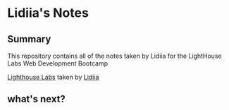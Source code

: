 # Lidiia's Notes

## Summary 
This repository contains all of the notes taken by Lidiia for the LightHouse Labs Web Development Bootcamp

[Lighthouse Labs](https://www.lighthouselabs.ca/) taken by [Lidiia](https://github.com/LidiyaLU) 


## what's next?